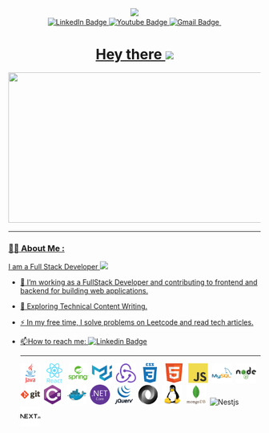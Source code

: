 <div id="header" align="center">
  
  <img src="https://i.giphy.com/media/v1.Y2lkPTc5MGI3NjExdnBwajFndnhuajBqY2w2NHdyY296cWZhd3B0cnh4aWNrZGRvNjZueiZlcD12MV9pbnRlcm5hbF9naWZfYnlfaWQmY3Q9Zw/qgQUggAC3Pfv687qPC/giphy.gif" width="100"/>
</div>

<div id="badges"  align="center">
  <a href="https://www.linkedin.com/in/adilbek-khiiasov-08503923a/">
    <img src="https://img.shields.io/badge/LinkedIn-blue?style=for-the-badge&logo=linkedin&logoColor=white" alt="LinkedIn Badge"/>
  </a>
  <a href="your-youtube-URL">
    <img src="https://img.shields.io/badge/YouTube-red?style=for-the-badge&logo=youtube&logoColor=white" alt="Youtube Badge"/>
  </a>
  <a href="https://mail.google.com/mail/u/2/#inbox">
    <img src="https://img.shields.io/badge/Gmail-blue?style=for-the-badge&logo=gmail&logoColor=white" alt="Gmail Badge"/>
  </a>
   <a href="https://github.com/Adil-01-st">
  <img src="https://komarev.com/ghpvc/?username=adil-01-st&style=flat-square&color=blue" alt=""/>

</div>
<div id="Hy" align="center">
<h1>
  Hey there
  <img src="https://media.giphy.com/media/hvRJCLFzcasrR4ia7z/giphy.gif" width="30px"/>
</h1>

</div>

<div align="center">
  <img src="https://i.giphy.com/media/v1.Y2lkPTc5MGI3NjExMTJxYmdzazc5cHBuNnB1eDk4dnp0emdmanQ0MnRkZnl1bGxxenVneSZlcD12MV9pbnRlcm5hbF9naWZfYnlfaWQmY3Q9Zw/2lx83o4ZJIxYA/giphy.gif" width="600" height="300"/>
</div>

---

### :man_technologist: About Me :

I am a Full Stack Developer <img src="https://media.giphy.com/media/WUlplcMpOCEmTGBtBW/giphy.gif" width="30">

- :telescope: I’m working as a FullStack Developer and contributing to frontend and backend for building web applications.

- :seedling: Exploring Technical Content Writing.

- :zap: In my free time, I solve problems on Leetcode and read tech articles.

- :mailbox:How to reach me: [![Linkedin Badge](https://img.shields.io/badge/-Linkedin-blue?style=flat&logo=Linkedin&logoColor=white)](https://www.linkedin.com/in/adilbek-khiiasov-08503923a/)


  ---

    <div>

  <img src="https://github.com/devicons/devicon/blob/master/icons/java/java-original-wordmark.svg" title="Java" alt="Java" width="40" height="40"/>&nbsp;
  <img src="https://github.com/devicons/devicon/blob/master/icons/react/react-original-wordmark.svg" title="React" alt="React" width="40" height="40"/>&nbsp;
  <img src="https://github.com/devicons/devicon/blob/master/icons/spring/spring-original-wordmark.svg" title="Spring" alt="Spring" width="40" height="40"/>&nbsp;
  <img src="https://github.com/devicons/devicon/blob/master/icons/materialui/materialui-original.svg" title="Material UI" alt="Material UI" width="40" height="40"/>&nbsp;
  <img src="https://github.com/devicons/devicon/blob/master/icons/redux/redux-original.svg" title="Redux" alt="Redux " width="40" height="40"/>&nbsp;
  <img src="https://github.com/devicons/devicon/blob/master/icons/css3/css3-plain-wordmark.svg"  title="CSS3" alt="CSS" width="40" height="40"/>&nbsp;
  <img src="https://github.com/devicons/devicon/blob/master/icons/html5/html5-original.svg" title="HTML5" alt="HTML" width="40" height="40"/>&nbsp;
  <img src="https://github.com/devicons/devicon/blob/master/icons/javascript/javascript-original.svg" title="JavaScript" alt="JavaScript" width="40" height="40"/>&nbsp;
  <img src="https://github.com/devicons/devicon/blob/master/icons/mysql/mysql-original-wordmark.svg" title="MySQL"  alt="MySQL" width="40" height="40"/>&nbsp;
  <img src="https://github.com/devicons/devicon/blob/master/icons/nodejs/nodejs-original-wordmark.svg" title="NodeJS" alt="NodeJS" width="40" height="40"/>&nbsp;
  <img src="https://github.com/devicons/devicon/blob/master/icons/git/git-original-wordmark.svg" title="Git" alt="Git" width="40" height="40"/>
<img src="https://github.com/devicons/devicon/blob/master/icons/csharp/csharp-original.svg" title="Csharp" alt="Csharp" width="40" height="40"/>&nbsp;
<img src="https://github.com/devicons/devicon/blob/master/icons/docker/docker-original.svg" title="Docker" alt="Docker" width="40" height="40"/>&nbsp;
<img src="https://github.com/devicons/devicon/blob/master/icons/dotnetcore/dotnetcore-original.svg" title="Dotnetcore" alt="Dotnetcore" width="40" height="40"/>&nbsp;
<img src="https://github.com/devicons/devicon/blob/master/icons/jquery/jquery-original-wordmark.svg" title="Jquery" alt="Jquery" width="40" height="40"/>&nbsp;
<img src="https://github.com/devicons/devicon/blob/master/icons/json/json-original.svg" title="Json" alt="Json" width="40" height="40"/>&nbsp;
<img src="https://github.com/devicons/devicon/blob/master/icons/linux/linux-original.svg" title="Linux" alt="Linux" width="40" height="40"/>&nbsp;
<img src="https://github.com/devicons/devicon/blob/master/icons/mongodb/mongodb-original-wordmark.svg" title="Mongodb" alt="Mongodb" width="40" height="40"/>&nbsp;
<img src="https://github.com/devicons/devicon/blob/master/icons/nestjs" title="Nestjs" alt="Nestjs" width="40" height="40"/>&nbsp;
<img src="https://github.com/devicons/devicon/blob/master/icons/nextjs/nextjs-original-wordmark.svg" title="Nextjs" alt="Nextjs" width="40" height="40"/>&nbsp;

</div>

